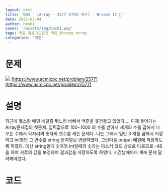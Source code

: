 ```yaml
---
layout: post
title: 'BOJ - [Array - 2577 숫자의 개수] - Bronze II 🥉 '
date: 2022-02-04
author: Hoshi
cover: '/assets/img/back1.png'
tags: 백준 블로그오픈전 백준_Bronze Array
categories: "백준"
---
```

# 문제
![]({{site.url}}/assets/img/posts_img/2577.png)
[https://www.acmicpc.net/problem/2577](https://www.acmicpc.net/problem/2577)

# 설명
최근에 헬스랑 배민 배달즘 뛰느라 바빠서 백준을 못건들고 있었다.... 이제 들어가는 Array문제집의 첫문제. 입력값으로 100~1000 의 수를 받아서 세개의 수를 곱해서 나오는 수에서 각자리의 숫자의 갯수를 세는 문제다. 나는 그래서 일단 3 개를 곱해서 저장하고 int형인 그 변수를 string 문자열로 변환하였다. 그런다음 output 배열에 저장하도록 하였다. 대신 string일때 숫자와 int일때의 숫자는 아스키 코드 상으로 다르므로 -48 을 하여 서로의 값을 보정하여 결과값을 저장하도록 하였다. 시간날때마다 계속 문제 달려봐야겠다.

# 코드

```c

```
